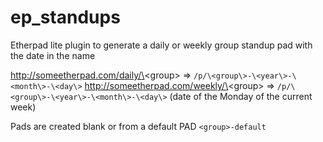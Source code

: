 # ep_standups
Etherpad lite plugin to generate a daily or weekly group standup pad with the date in the name

http://someetherpad.com/daily/\<group\>   => `/p/\<group\>-\<year\>-\<month\>-\<day\>`
http://someetherpad.com/weekly/\<group\>   => `/p/\<group\>-\<year\>-\<month\>-\<day\>` (date of the Monday of the current week)

Pads are created blank or from a default PAD `<group>-default`